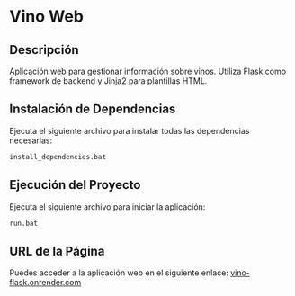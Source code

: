 # Vino Web
## Descripción
Aplicación web para gestionar información sobre vinos. Utiliza Flask como framework de backend y Jinja2 para plantillas HTML.
## Instalación de Dependencias
Ejecuta el siguiente archivo para instalar todas las dependencias necesarias:
```bash
install_dependencies.bat
```
## Ejecución del Proyecto
Ejecuta el siguiente archivo para iniciar la aplicación:
```bash
run.bat
```
## URL de la Página
Puedes acceder a la aplicación web en el siguiente enlace: [vino-flask.onrender.com](https://vino-flask.onrender.com/)